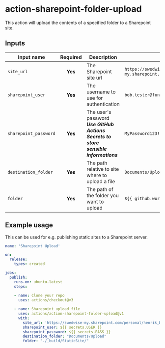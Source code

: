 # action-sharepoint-folder-upload

This action will upload the contents of a specified folder to a Sharepoint site.


## Inputs

| Input name            | Required  | Description                                                                               | Example                                                                |
|-----------------------| :-------: |-------------------------------------------------------------------------------------------|------------------------------------------------------------------------|
| `site_url`            | **Yes**   | The Sharepoint site url                                                                   | `https://swedwise-my.sharepoint.com/personal/henrik_blidh_swedwise_se` |
| `sharepoint_user`     | **Yes**   | The username to use for authentication                                                    | `bob.tester@funnypage.com`                                             |
| `sharepoint_password` | **Yes**   | The user's password </br> ***Use GitHub Actions Secrets to store sensible informations*** | `MyPassword123!`                                                       |
| `destination_folder`  | **Yes**   | The path relative to site where to upload a file                                          | `Documents/Upload`                   |
| `folder`              | **Yes**   | The path of the folder you want to upload                                                 | `${{ github.workspace }}/`                                     |



## Example usage 

This can be used for e.g. publishing static sites to a Sharepoint server.

```yml
name: 'Sharepoint Upload'

on:
  release:
    types: created

jobs:
  publish:
    runs-on: ubuntu-latest
    steps:
    
    - name: Clone your repo
      uses: actions/checkout@v3

    - name: Sharepoint upload file
      uses: actions/action-sharepoint-folder-upload@v1
      with:
        site_url: 'https://swedwise-my.sharepoint.com/personal/henrik_blidh_swedwise_se'
        sharepoint_user: ${{ secrets.USER }}
        sharepoint_password: ${{ secrets.PASS }}
        destination_folder: "Documents/Upload"
        folder: "./_build/StaticSite/"
```
